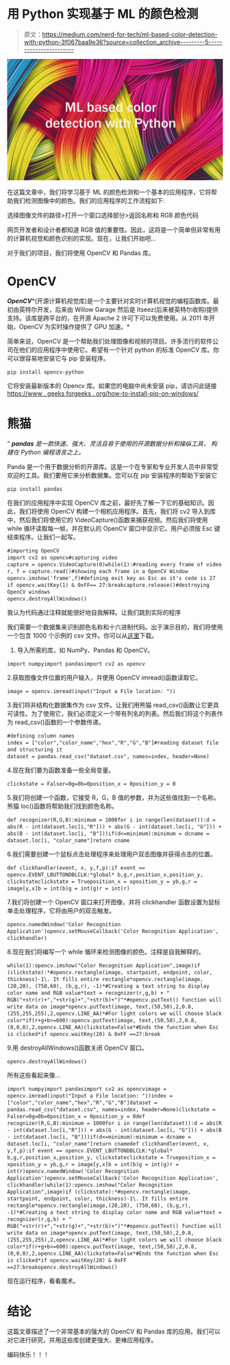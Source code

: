 # 用 Python 实现基于 ML 的颜色检测

> 原文：<https://medium.com/nerd-for-tech/ml-based-color-detection-with-python-3f067baa9e36?source=collection_archive---------5----------------------->

![](img/2f0916aa48d07fd5b972718205e19eb8.png)

在这篇文章中，我们将学习基于 ML 的颜色检测和一个基本的应用程序，它将帮助我们检测图像中的颜色。我们的应用程序的工作流程如下:

选择图像文件的路径>打开一个窗口选择部分>返回名称和 RGB 颜色代码

网页开发者和设计者都知道 RGB 值的重要性。因此，这将是一个简单但非常有用的计算机视觉和颜色识别的实现。现在，让我们开始吧…

对于我们的项目，我们将使用 OpenCV 和 Pandas 库。

# OpenCV

***OpenCV****(开源计算机视觉库)是一个主要针对实时计算机视觉的编程函数库。最初由英特尔开发，后来由 Willow Garage 然后是 Itseez(后来被英特尔收购)提供支持。该库是跨平台的，在开源 Apache 2 许可下可以免费使用。从 2011 年开始，OpenCV 为实时操作提供了 GPU 加速。*

简单来说，OpenCV 是一个帮助我们处理图像和视频的项目。许多流行的软件公司在他们的应用程序中使用它。希望有一个针对 python 的标准 OpenCV 库。你可以很容易地安装它与 pip 安装程序。

```
pip install opencv-python
```

它将安装最新版本的 Opencv 库。如果您的电脑中尚未安装 pip，请访问此链接[https://www . geeks forgeeks . org/how-to-install-pip-on-windows/](https://www.geeksforgeeks.org/how-to-install-pip-on-windows/)

# 熊猫

" ***pandas*** *是一款快速、强大、灵活且易于使用的开源数据分析和操纵工具，
构建在 Python 编程语言之上。*

Panda 是一个用于数据分析的开源库。这是一个在专家和专业开发人员中非常受欢迎的工具。我们要用它来分析数据集。您可以在 pip 安装程序的帮助下安装它

```
pip install pandas
```

在我们的应用程序中实现 OpenCV 库之前，最好先了解一下它的基础知识。因此，我们将使用 OpenCV 构建一个相机应用程序。首先，我们将 cv2 导入到库中，然后我们将使用它的 VideoCapture()函数来捕获视频。然后我们将使用 while 循环读取每一帧，并在默认的 OpenCV 窗口中显示它。用户必须按 Esc 键结束程序。让我们一起写。

```
#importing OpenCV
import cv2 as opencv#capturing video
capture = opencv.VideoCapture(0)while(1):#reading every frame of video
r, f = capture.read()#showing each frame in a OpenCV Window
opencv.imshow('frame',f)#defining exit key as Esc as it's code is 27
if opencv.waitKey(1) & 0xFF== 27:breakcapture.release()#destroying OpenCV windows
opencv.destroyAllWindows()
```

我认为代码通过注释就能很好地自我解释。让我们跳到实际的程序

我们需要一个数据集来识别颜色名称和十六进制代码。出于演示目的，我们将使用一个包含 1000 个示例的 csv 文件。你可以从[这里](https://github.com/satadeep3927/color-recognization/blob/master/dataset.csv)下载。

1.  导入所需的库，如 NumPy、Pandas 和 OpenCV。

```
import numpyimport pandasimport cv2 as opencv
```

2.获取图像文件位置的用户输入，并使用 OpenCV imread()函数读取它。

```
image = opencv.imread(input("Input a File location: "))
```

3.我们将非结构化数据集作为 csv 文件。让我们用熊猫 read_csv()函数让它更具可读性。为了使用它，我们必须定义一个带有列名的列表。然后我们将这个列表作为 read_csv()函数的一个参数传递。

```
#defining column names
index = ["color","color_name","hex","R","G","B"]#reading dataset file and structuring it
dataset = pandas.read_csv("dataset.csv", names=index, header=None)
```

4.现在我们要为函数准备一些全局变量。

```
clickstate = Falser=0g=0b=0position_x = 0position_y = 0
```

5.我们将创建一个函数，它接受 R，G，B 值的参数，并为这些值找到一个名称。熊猫 loc()函数将帮助我们找到颜色名称。

```
def recognizer(R,G,B):minimum = 1000for i in range(len(dataset)):d = abs(R - int(dataset.loc[i,"R"])) + abs(G - int(dataset.loc[i, "G"])) + abs(B - int(dataset.loc[i, "B"]))if(d<=minimum):minimum = dcname = dataset.loc[i, "color_name"]return cname
```

6.我们需要创建一个鼠标点击处理程序来处理用户双击图像并获得点击的位置。

```
def clickhandler(event, x, y,f,p):if event == opencv.EVENT_LBUTTONDBLCLK:*global* b,g,r,position_x,position_y, clickstateclickstate = Trueposition_x = xposition_y = yb,g,r = image[y,x]b = int(b)g = int(g)r = int(r)
```

7.我们将创建一个 OpenCV 窗口来打开图像，并将 clickhandler 函数设置为鼠标单击处理程序，它将由用户的双击触发。

```
opencv.namedWindow('Color Recognition Application')opencv.setMouseCallback('Color Recognition Application', clickhandler)
```

8.现在我们将编写一个 while 循环来检测图像的颜色。注释是自我解释的。

```
while(1):opencv.imshow("Color Recognition Application",image)if (clickstate):*#opencv.rectangle(image, startpoint, endpoint, color, thickness)-1\. It fills entire rectangle*opencv.rectangle(image,(20,20), (750,60), (b,g,r), -1)*#Creating a text string to display color name and RGB value*text = recognizer(r,g,b) + "  RGB("+str(r)+","+str(g)+","+str(b)+")"*#opencv.putText() function will write data on image*opencv.putText(image, text,(50,50),2,0.8,(255,255,255),2,opencv.LINE_AA)*#For light colors we will choose black color*if(r+g+b>=600):opencv.putText(image, text,(50,50),2,0.8,(0,0,0),2,opencv.LINE_AA)clickstate=False*#Ends the function when Esc is clicked*if opencv.waitKey(20) & 0xFF ==27:break
```

9.用 destroyAllWindows()函数关闭 OpenCV 窗口。

```
opencv.destroyAllWindows()
```

所有这些看起来像…

```
import numpyimport pandasimport cv2 as opencvimage = opencv.imread(input("Input a File location: "))index = ["color","color_name","hex","R","G","B"]dataset = pandas.read_csv("dataset.csv", names=index, header=None)clickstate = Falser=0g=0b=0position_x = 0position_y = 0def recognizer(R,G,B):minimum = 1000for i in range(len(dataset)):d = abs(R - int(dataset.loc[i,"R"])) + abs(G - int(dataset.loc[i, "G"])) + abs(B - int(dataset.loc[i, "B"]))if(d<=minimum):minimum = dcname = dataset.loc[i, "color_name"]return cnamedef clickhandler(event, x, y,f,p):if event == opencv.EVENT_LBUTTONDBLCLK:*global* b,g,r,position_x,position_y, clickstateclickstate = Trueposition_x = xposition_y = yb,g,r = image[y,x]b = int(b)g = int(g)r = int(r)opencv.namedWindow('Color Recognition Application')opencv.setMouseCallback('Color Recognition Application', clickhandler)while(1):opencv.imshow("Color Recognition Application",image)if (clickstate):*#opencv.rectangle(image, startpoint, endpoint, color, thickness)-1\. It fills entire rectangle*opencv.rectangle(image,(20,20), (750,60), (b,g,r), -1)*#Creating a text string to display color name and RGB value*text = recognizer(r,g,b) + "  RGB("+str(r)+","+str(g)+","+str(b)+")"*#opencv.putText() function will write data on image*opencv.putText(image, text,(50,50),2,0.8,(255,255,255),2,opencv.LINE_AA)*#For light colors we will choose black color*if(r+g+b>=600):opencv.putText(image, text,(50,50),2,0.8,(0,0,0),2,opencv.LINE_AA)clickstate=False*#Ends the function when Esc is clicked*if opencv.waitKey(20) & 0xFF ==27:breakopencv.destroyAllWindows()
```

现在运行程序，看看魔术。

# 结论

这篇文章描述了一个非常基本的强大的 OpenCV 和 Pandas 库的应用。我们可以对它进行研究，并用这些库创建更强大、更棒应用程序。

编码快乐！！！